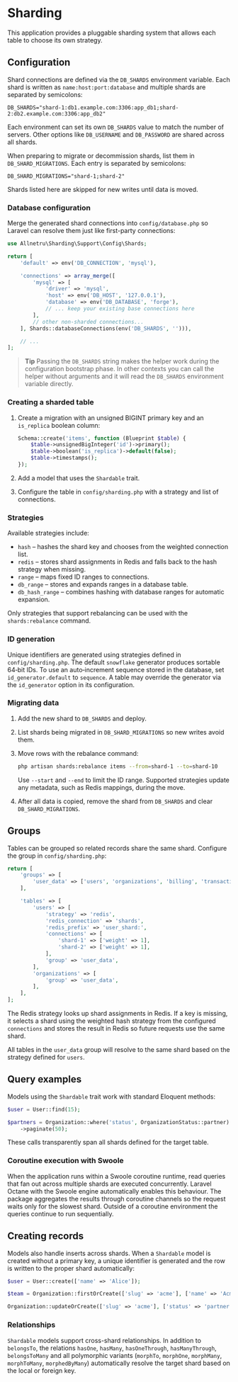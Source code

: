 # Sharding

This application provides a pluggable sharding system that allows each table to choose its own strategy.

## Configuration

Shard connections are defined via the `DB_SHARDS` environment variable. Each shard is written as `name:host:port:database` and multiple shards are separated by semicolons:

```
DB_SHARDS="shard-1:db1.example.com:3306:app_db1;shard-2:db2.example.com:3306:app_db2"
```

Each environment can set its own `DB_SHARDS` value to match the number of servers. Other options like `DB_USERNAME` and `DB_PASSWORD` are shared across all shards.

When preparing to migrate or decommission shards, list them in `DB_SHARD_MIGRATIONS`. Each entry is separated by semicolons:

```
DB_SHARD_MIGRATIONS="shard-1;shard-2"
```

Shards listed here are skipped for new writes until data is moved.

### Database configuration

Merge the generated shard connections into `config/database.php` so Laravel can resolve them just like first-party connections:

```php
use Allnetru\Sharding\Support\Config\Shards;

return [
    'default' => env('DB_CONNECTION', 'mysql'),

    'connections' => array_merge([
        'mysql' => [
            'driver' => 'mysql',
            'host' => env('DB_HOST', '127.0.0.1'),
            'database' => env('DB_DATABASE', 'forge'),
            // ... keep your existing base connections here
        ],
        // other non-sharded connections...
    ], Shards::databaseConnections(env('DB_SHARDS', ''))),

    // ...
];
```

> **Tip**
> Passing the `DB_SHARDS` string makes the helper work during the configuration
> bootstrap phase. In other contexts you can call the helper without arguments
> and it will read the `DB_SHARDS` environment variable directly.

### Creating a sharded table

1. Create a migration with an unsigned BIGINT primary key and an `is_replica` boolean column:

   ```php
   Schema::create('items', function (Blueprint $table) {
       $table->unsignedBigInteger('id')->primary();
       $table->boolean('is_replica')->default(false);
       $table->timestamps();
   });
   ```

2. Add a model that uses the `Shardable` trait.
3. Configure the table in `config/sharding.php` with a strategy and list of connections.

### Strategies

Available strategies include:

- `hash` – hashes the shard key and chooses from the weighted connection list.
- `redis` – stores shard assignments in Redis and falls back to the hash strategy when missing.
- `range` – maps fixed ID ranges to connections.
- `db_range` – stores and expands ranges in a database table.
- `db_hash_range` – combines hashing with database ranges for automatic expansion.

Only strategies that support rebalancing can be used with the `shards:rebalance` command.

### ID generation

Unique identifiers are generated using strategies defined in `config/sharding.php`.
The default `snowflake` generator produces sortable 64‑bit IDs. To use an auto‑increment
sequence stored in the database, set `id_generator.default` to `sequence`.
A table may override the generator via the `id_generator` option in its configuration.

### Migrating data

1. Add the new shard to `DB_SHARDS` and deploy.
2. List shards being migrated in `DB_SHARD_MIGRATIONS` so new writes avoid them.
3. Move rows with the rebalance command:

   ```bash
   php artisan shards:rebalance items --from=shard-1 --to=shard-10
   ```

   Use `--start` and `--end` to limit the ID range. Supported strategies update any
   metadata, such as Redis mappings, during the move.

4. After all data is copied, remove the shard from `DB_SHARDS` and clear
   `DB_SHARD_MIGRATIONS`.

## Groups

Tables can be grouped so related records share the same shard. Configure the group in `config/sharding.php`:

```php
return [
    'groups' => [
        'user_data' => ['users', 'organizations', 'billing', 'transactions'],
    ],

    'tables' => [
        'users' => [
            'strategy' => 'redis',
            'redis_connection' => 'shards',
            'redis_prefix' => 'user_shard:',
            'connections' => [
                'shard-1' => ['weight' => 1],
                'shard-2' => ['weight' => 1],
            ],
            'group' => 'user_data',
        ],
        'organizations' => [
            'group' => 'user_data',
        ],
    ],
];
```

The Redis strategy looks up shard assignments in Redis. If a key is missing, it
selects a shard using the weighted hash strategy from the configured
`connections` and stores the result in Redis so future requests use the same
shard.

All tables in the `user_data` group will resolve to the same shard based on the strategy defined for `users`.

## Query examples

Models using the `Shardable` trait work with standard Eloquent methods:

```php
$user = User::find(15);

$partners = Organization::where('status', OrganizationStatus::partner)
    ->paginate(50);
```

These calls transparently span all shards defined for the target table.

### Coroutine execution with Swoole

When the application runs within a Swoole coroutine runtime, read queries that
fan out across multiple shards are executed concurrently. Laravel Octane with
the Swoole engine automatically enables this behaviour. The package aggregates
the results through coroutine channels so the request waits only for the
slowest shard. Outside of a coroutine environment the queries continue to run
sequentially.

## Creating records

Models also handle inserts across shards. When a `Shardable` model is created
without a primary key, a unique identifier is generated and the row is written
to the proper shard automatically:

```php
$user = User::create(['name' => 'Alice']);

$team = Organization::firstOrCreate(['slug' => 'acme'], ['name' => 'Acme']);

Organization::updateOrCreate(['slug' => 'acme'], ['status' => 'partner']);
```

### Relationships

`Shardable` models support cross-shard relationships. In addition to
`belongsTo`, the relations `hasOne`, `hasMany`, `hasOneThrough`,
`hasManyThrough`, `belongsToMany` and all polymorphic variants
(`morphTo`, `morphOne`, `morphMany`, `morphToMany`, `morphedByMany`)
automatically resolve the target shard based on the local or foreign
key.
